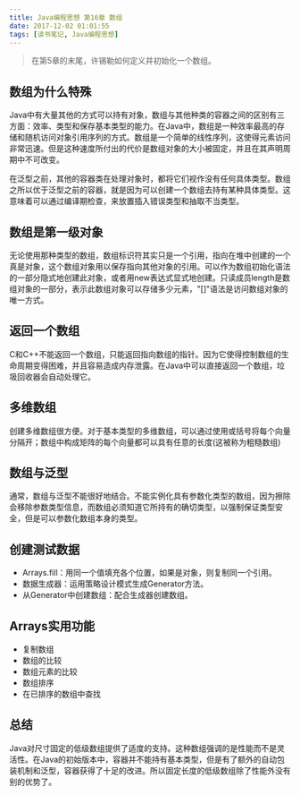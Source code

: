 ```yaml
---
title: Java编程思想 第16章 数组
date: 2017-12-02 01:01:55
tags: [读书笔记, Java编程思想]
---
```

> 在第5章的末尾，许锡勒如何定义并初始化一个数组。

## 数组为什么特殊

Java中有大量其他的方式可以持有对象，数组与其他种类的容器之间的区别有三方面：效率、类型和保存基本类型的能力。在Java中，数组是一种效率最高的存储和随机访问对象引用序列的方式。数组是一个简单的线性序列，这使得元素访问非常迅速。但是这种速度所付出的代价是数组对象的大小被固定，并且在其声明周期中不可改变。

在泛型之前，其他的容器类在处理对象时，都将它们视作没有任何具体类型。数组之所以优于泛型之前的容器，就是因为可以创建一个数组去持有某种具体类型。这意味着可以通过编译期检查，来放置插入错误类型和抽取不当类型。

## 数组是第一级对象

无论使用那种类型的数组，数组标识符其实只是一个引用，指向在堆中创建的一个真是对象，这个数组对象用以保存指向其他对象的引用。可以作为数组初始化语法的一部分隐式地创建此对象，或者用new表达式显式地创建。只读成员length是数组对象的一部分，表示此数组对象可以存储多少元素，"[]"语法是访问数组对象的唯一方式。

## 返回一个数组

C和C++不能返回一个数组，只能返回指向数组的指针。因为它使得控制数组的生命周期变得困难，并且容易造成内存泄露。在Java中可以直接返回一个数组，垃圾回收器会自动处理它。

## 多维数组

创建多维数组很方便。对于基本类型的多维数组，可以通过使用或括号将每个向量分隔开；数组中构成矩阵的每个向量都可以具有任意的长度(这被称为粗糙数组)

## 数组与泛型

通常，数组与泛型不能很好地结合。不能实例化具有参数化类型的数组，因为擦除会移除参数类型信息，而数组必须知道它所持有的确切类型，以强制保证类型安全，但是可以参数化数组本身的类型。

## 创建测试数据

- Arrays.fill：用同一个值填充各个位置，如果是对象，则复制同一个引用。
- 数据生成器：运用策略设计模式生成Generator方法。
- 从Generator中创建数组：配合生成器创建数组。

## Arrays实用功能

- 复制数组
- 数组的比较
- 数组元素的比较
- 数组排序
- 在已排序的数组中查找


## 总结

Java对尺寸固定的低级数组提供了适度的支持。这种数组强调的是性能而不是灵活性。在Java的初始版本中，容器并不能持有基本类型，但是有了额外的自动包装机制和泛型，容器获得了十足的改进。所以固定长度的低级数组除了性能外没有别的优势了。